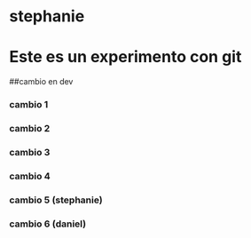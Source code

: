 # stephanie


# Este es un experimento con git

##cambio en dev

### cambio 1

### cambio 2


### cambio 3 

### cambio 4 

### cambio 5 (stephanie)

### cambio 6 (daniel)

